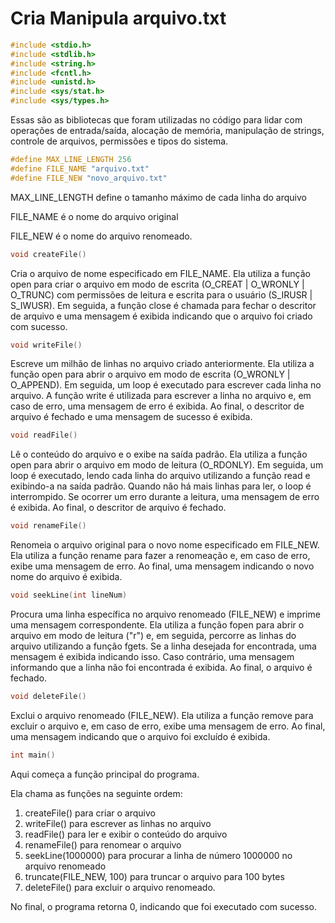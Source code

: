 # Cria Manipula arquivo.txt

```C
#include <stdio.h>
#include <stdlib.h>
#include <string.h>
#include <fcntl.h>
#include <unistd.h>
#include <sys/stat.h>
#include <sys/types.h>
```

Essas são as bibliotecas que foram utilizadas no código para lidar com operações de entrada/saída, alocação de memória, manipulação de strings, controle de arquivos, permissões e tipos do sistema.

```C
#define MAX_LINE_LENGTH 256
#define FILE_NAME "arquivo.txt"
#define FILE_NEW "novo_arquivo.txt"
```

MAX_LINE_LENGTH define o tamanho máximo de cada linha do arquivo

FILE_NAME é o nome do arquivo original 

FILE_NEW é o nome do arquivo renomeado.

```C
void createFile()
```
Cria o arquivo de nome especificado em FILE_NAME. Ela utiliza a função open para criar o arquivo em modo de escrita (O_CREAT | O_WRONLY | O_TRUNC) com permissões de leitura e escrita para o usuário (S_IRUSR | S_IWUSR). Em seguida, a função close é chamada para fechar o descritor de arquivo e uma mensagem é exibida indicando que o arquivo foi criado com sucesso.

```C
void writeFile()
```
Escreve um milhão de linhas no arquivo criado anteriormente. Ela utiliza a função open para abrir o arquivo em modo de escrita (O_WRONLY | O_APPEND). Em seguida, um loop é executado para escrever cada linha no arquivo. A função write é utilizada para escrever a linha no arquivo e, em caso de erro, uma mensagem de erro é exibida. Ao final, o descritor de arquivo é fechado e uma mensagem de sucesso é exibida.

```C
void readFile()
```
Lê o conteúdo do arquivo e o exibe na saída padrão. Ela utiliza a função open para abrir o arquivo em modo de leitura (O_RDONLY). Em seguida, um loop é executado, lendo cada linha do arquivo utilizando a função read e exibindo-a na saída padrão. Quando não há mais linhas para ler, o loop é interrompido. Se ocorrer um erro durante a leitura, uma mensagem de erro é exibida. Ao final, o descritor de arquivo é fechado.

```C
void renameFile()
```
Renomeia o arquivo original para o novo nome especificado em FILE_NEW. Ela utiliza a função rename para fazer a renomeação e, em caso de erro, exibe uma mensagem de erro. Ao final, uma mensagem indicando o novo nome do arquivo é exibida.

```C
void seekLine(int lineNum)
```
Procura uma linha específica no arquivo renomeado (FILE_NEW) e imprime uma mensagem correspondente. Ela utiliza a função fopen para abrir o arquivo em modo de leitura ("r") e, em seguida, percorre as linhas do arquivo utilizando a função fgets. Se a linha desejada for encontrada, uma mensagem é exibida indicando isso. Caso contrário, uma mensagem informando que a linha não foi encontrada é exibida. Ao final, o arquivo é fechado.

```C
void deleteFile()
```
Exclui o arquivo renomeado (FILE_NEW). Ela utiliza a função remove para excluir o arquivo e, em caso de erro, exibe uma mensagem de erro. Ao final, uma mensagem indicando que o arquivo foi excluído é exibida.

```C
int main()
```
Aqui começa a função principal do programa. 

Ela chama as funções na seguinte ordem: 

1. createFile() para criar o arquivo
2. writeFile() para escrever as linhas no arquivo 
3. readFile() para ler e exibir o conteúdo do arquivo
4. renameFile() para renomear o arquivo
5. seekLine(1000000) para procurar a linha de número 1000000 no arquivo renomeado
6. truncate(FILE_NEW, 100) para truncar o arquivo para 100 bytes  
7. deleteFile() para excluir o arquivo renomeado. 

No final, o programa retorna 0, indicando que foi executado com sucesso.

